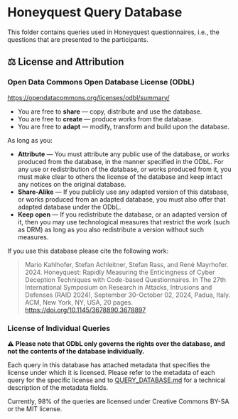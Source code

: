 # Honeyquest Query Database

This folder contains queries used in Honeyquest questionnaires, i.e., the questions that are presented to the participants.

## ⚖️ License and Attribution

### Open Data Commons Open Database License (ODbL)

<https://opendatacommons.org/licenses/odbl/summary/>

- You are free to **share** — copy, distribute and use the database.
- You are free to **create** — produce works from the database.
- You are free to **adapt** — modify, transform and build upon the database.

As long as you:

- **Attribute** — You must attribute any public use of the database, or works produced from the database, in the manner specified in the ODbL. For any use or redistribution of the database, or works produced from it, you must make clear to others the license of the database and keep intact any notices on the original database.
- **Share-Alike** — If you publicly use any adapted version of this database, or works produced from an adapted database, you must also offer that adapted database under the ODbL.
- **Keep open** — If you redistribute the database, or an adapted version of it, then you may use technological measures that restrict the work (such as DRM) as long as you also redistribute a version without such measures.

If you use this database please cite the following work:

> Mario Kahlhofer, Stefan Achleitner, Stefan Rass, and René Mayrhofer. 2024.
> Honeyquest: Rapidly Measuring the Enticingness of Cyber Deception Techniques with Code-based Questionnaires.
> In The 27th International Symposium on Research in Attacks, Intrusions and Defenses (RAID 2024),
> September 30-October 02, 2024, Padua, Italy. ACM, New York, NY, USA, 20 pages.
> <https://doi.org/10.1145/3678890.3678897>

### License of Individual Queries

⚠️ **Please note that ODbL only governs the rights over the database, and not the contents of the database individually.**

Each query in this database has attached metadata that specifies the license under which it is licensed.
Please refer to the metadata of each query for the specific license and to [QUERY_DATABASE.md](../docs/QUERY_DATABASE.md) for a technical description of the metadata fields.

Currently, 98% of the queries are licensed under Creative Commons BY-SA or the MIT license.
